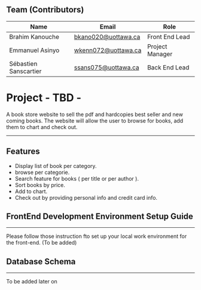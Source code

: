 ## Team (Contributors)

| Name                   | Email               |Role                 |
|------------------------|---------------------|---------------------|
| Brahim Kanouche        | bkano020@uottawa.ca |Front End Lead       |
| Emmanuel Asinyo        | wkenn072@uottawa.ca |Project Manager      |
| Sébastien Sanscartier  | ssans075@uottawa.ca |Back End Lead        |


# Project - TBD -

A book store website to sell the pdf and hardcopies best seller and new coming books. The website will allow the user to browse for books, add them to chart and check out.

------------------

## Features
* Display list of book per category.
* browse per categorie.
* Search feature for books ( per title or per author ).
* Sort books by price.
* Add to chart.
* Check out by providing personal info and credit card info.

## FrontEnd Development Environment Setup Guide
----------------------------------------
Please follow those instruction fto set up your local work environment for the front-end. (To be added)


## Database Schema
----------------------------------------
To be added later on
